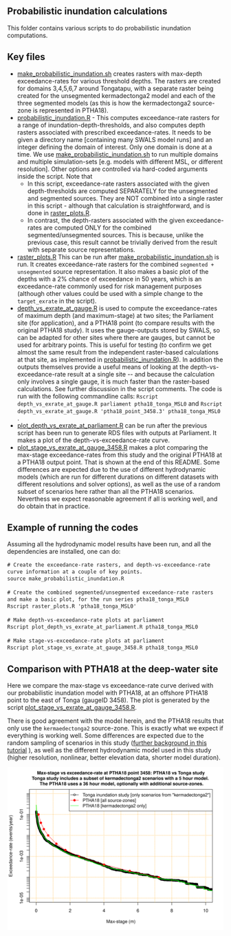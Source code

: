 Probabilistic inundation calculations
-------------------------------------

This folder contains various scripts to do probabilistic inundation computations.

## Key files

* [make_probabilistic_inundation.sh](make_probabilistic_inundation.sh) creates rasters with max-depth exceedance-rates for various threshold depths. The rasters are created for domains 3,4,5,6,7 around Tongatapu, with a separate raster being created for the unsegmented kermadectonga2 model and each of the three segmented models (as this is how the kermadectonga2 source-zone is represented in PTHA18).
* [probabilistic_inundation.R](probabilistic_inundation.R) - This computes exceedance-rate rasters for a range of inundation-depth-thresholds, and also computes depth rasters associated with prescribed exceedance-rates. It needs to be given a directory name [containing many SWALS model runs] and an integer defining the domain of interest. Only one domain is done at a time. We use [make_probabilistic_inundation.sh](make_probabilistic_inundation.sh) to run multiple domains and multiple simulation-sets [e.g. models with different MSL, or different resolution]. Other options are controlled via hard-coded arguments inside the script. Note that
    * In this script, exceedance-rate rasters associated with the given depth-thresholds are computed SEPARATELY for the unsegmented and segmented sources. They are NOT combined into a single raster in this script - although that calculation is straightforward, and is done in [raster_plots.R](raster_plots.R).
    * In contrast, the depth-rasters associated with the given exceedance-rates are computed ONLY for the combined segmented/unsegmented sources. This is because, unlike the previous case, this result cannot be trivially derived from the result with separate source representations. 
* [raster_plots.R](raster_plots.R) This can be run after [make_probabilistic_inundation.sh](make_probabilistic_inundation.sh) is run. It creates exceedance-rate rasters for the combined `segmented + unsegmented` source representation. It also makes a basic plot of the depths with a 2\% chance of exceedance in 50 years, which is an exceedance-rate commonly used for risk management purposes (although other values could be used with a simple change to the `target_exrate` in the script). 
* [depth_vs_exrate_at_gauge.R](depth_vs_exrate_at_gauge.R) is used to compute the exceedance-rates of maximum depth (and maximum-stage) at two sites; the Parliament site (for application), and a PTHA18 point (to compare results with the original PTHA18 study). It uses the gauge-outputs stored by SWALS, so can be adapted for other sites where there are gauges, but cannot be used for arbitrary points. This is useful for testing (to confirm we get almost the same result from the independent raster-based calculations at that site, as implemented in [probabilistic_inundation.R](probabilistic_inundation.R)). In addition the outputs themselves provide a useful means of looking at the depth-vs-exceedance-rate result at a single site -- and because the calculation only involves a single gauge, it is much faster than the raster-based calculations. See further discussion in the script comments. The code is run with the following commandline calls: `Rscript depth_vs_exrate_at_gauge.R parliament ptha18_tonga_MSL0` and `Rscript depth_vs_exrate_at_gauge.R 'ptha18_point_3458.3' ptha18_tonga_MSL0 `. 
* [plot_depth_vs_exrate_at_parliament.R](plot_depth_vs_exrate_at_parliament.R) can be run after the previous script has been run to generate RDS files with outputs at Parliament. It makes a plot of the depth-vs-exceedance-rate curve.
* [plot_stage_vs_exrate_at_gauge_3458.R](plot_stage_vs_exrate_at_gauge_3458.R) makes a plot comparing the max-stage exceedance-rates from this study and the original PTHA18 at a PTHA18 output point. That is shown at the end of this README. Some differences are expected due to the use of different hydrodynamic models (which are run for different durations on different datasets with different resolutions and solver options), as well as the use of a random subset of scenarios here rather than all the PTHA18 scenarios. Neverthess we expect reasonable agreement if all is working well, and do obtain that in practice.

## Example of running the codes

Assuming all the hydrodynamic model results have been run, and all the dependencies are installed, one can do:

```
# Create the exceedance-rate rasters, and depth-vs-exceedance-rate curve information at a couple of key points.
source make_probabilistic_inundation.R

# Create the combined segmented/unsegmented exceedance-rate rasters and make a basic plot, for the run series ptha18_tonga_MSL0
Rscript raster_plots.R 'ptha18_tonga_MSL0'

# Make depth-vs-exceedance-rate plots at parliament
Rscript plot_depth_vs_exrate_at_parliament.R ptha18_tonga_MSL0

# Make stage-vs-exceedance-rate plots at parliament
Rscript plot_stage_vs_exrate_at_gauge_3458.R ptha18_tonga_MSL0

```

## Comparison with PTHA18 at the deep-water site

Here we compare the max-stage vs exceedance-rate curve derived with our probabilistic inundation model with PTHA18, at an offshore PTHA18 point to the east of Tonga (gaugeID 3458). The plot is generated by the script [plot_stage_vs_exrate_at_gauge_3458.R](plot_stage_vs_exrate_at_gauge_3458.R). 

There is good agreement with the model herein, and the PTHA18 results that only use the `kermaedectonga2` source-zone. This is exactly what we expect if everything is working well. Some differences are expected due to the random sampling of scenarios in this study ([further background in this tutorial](../../../../ptha_access/example_event_access_scripts/random_scenario_sampling/random_scenario_sampling.md) ), as well as the different hydrodynamic model used in this study (higher resolution, nonlinear, better elevation data, shorter model duration). 

![Comparison_PTHA18_offshore_point](ptha18_tonga_MSL0_stage_vs_rate_validation_at_ptha18_point_3458.png)
